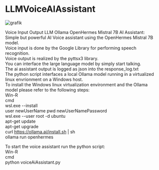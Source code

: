 # LLMVoiceAIAssistant
![grafik](https://github.com/BierschneiderEmanuel/LLMVoiceAIAssistant/assets/77926785/aa3587e6-fe28-48aa-ab6e-5043c474283b)

Voice Input Output LLM Ollama OpenHermes Mistral 7B AI Assistant: <br>
Simple but powerful AI Voice assistant using the OpenHermes Mistral 7B model. <br>
Voice input is done by the Google Library for performing speech recognition. <br>
Voice output is realized by the pyttsx3 library. <br>
You can interface the large language model by simply start talking. <br>
The ai assistant output is logged as json into the response_log.txt <br>
The python script interfaces a local Ollama model running in a virtualized linux envrionment on a Windows host. <br>
To install the Windows linux virtualization environment and the Ollama model please refer to the following steps: <br>
Win-R <br>
cmd <br>
wsl.exe --install <br>
user newUserName pwd newUserNamePassword <br>
wsl.exe --user root -d ubuntu <br>
apt-get update <br>
apt-get upgrade <br>
curl https://ollama.ai/install.sh | sh <br>
ollama run openhermes <br>

To start the voice assistant run the python script: <br>
Win-R <br>
cmd <br>
python voiceAiAssistant.py <br>
